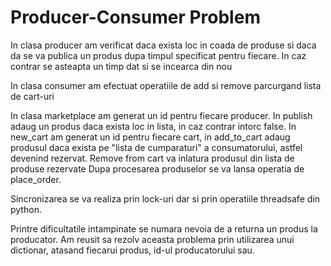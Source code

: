 # Producer-Consumer Problem

In clasa producer am verificat daca exista loc in coada de produse si daca da se va publica un produs dupa timpul specificat pentru fiecare. In caz contrar se asteapta un timp dat si se incearca din nou

In clasa consumer am efectuat operatiile de add si remove parcurgand lista de cart-uri

In clasa marketplace am generat un id pentru fiecare producer.
In publish adaug un produs daca exista loc in lista, in caz contrar intorc false. In new_cart am generat un id pentru fiecare cart, in add_to_cart adaug produsul daca exista pe "lista de cumparaturi" a consumatorului, astfel devenind
rezervat.
Remove from cart va inlatura produsul din lista de produse rezervate
Dupa procesarea produselor se va lansa operatia de place_order.

Sincronizarea se va realiza prin lock-uri dar si prin operatiile threadsafe din python.

Printre dificultatile intampinate se numara nevoia de a returna un produs la producator.
Am reusit sa rezolv aceasta problema prin utilizarea unui dictionar, atasand fiecarui produs, id-ul producatorului sau.

